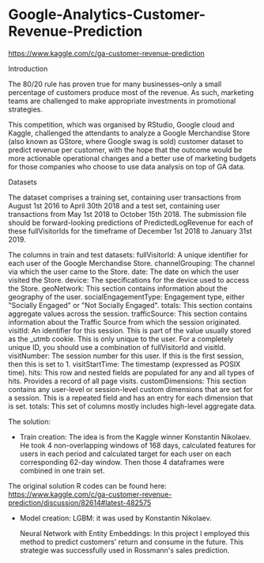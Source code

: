# Google-Analytics-Customer-Revenue-Prediction
https://www.kaggle.com/c/ga-customer-revenue-prediction

Introduction

The 80/20 rule has proven true for many businesses–only a small percentage of customers produce most of the revenue. As such, marketing teams are challenged to make appropriate investments in promotional strategies.

This competition, which was organised by RStudio, Google cloud and Kaggle, challenged the attendants to analyze a Google Merchandise Store (also known as GStore, where Google swag is sold) customer dataset to predict revenue per customer, with the hope that the outcome would be more actionable operational changes and a better use of marketing budgets for those companies who choose to use data analysis on top of GA data.

Datasets 

The dataset comprises a training set, containing user transactions from August 1st 2016 to April 30th 2018 and a test set, containing user transactions from May 1st 2018 to October 15th 2018. The submission file should be forward-looking predictions of PredictedLogRevenue for each of these fullVisitorIds for the timeframe of December 1st 2018 to January 31st 2019.

The columns in train and test datasets:
fullVisitorId: A unique identifier for each user of the Google Merchandise Store.
channelGrouping: The channel via which the user came to the Store.
date: The date on which the user visited the Store.
device: The specifications for the device used to access the Store.
geoNetwork: This section contains information about the geography of the user.
socialEngagementType: Engagement type, either "Socially Engaged" or "Not Socially Engaged".
totals: This section contains aggregate values across the session.
trafficSource: This section contains information about the Traffic Source from which the session originated.
visitId: An identifier for this session. This is part of the value usually stored as the _utmb cookie. This is only unique to the user. For a completely unique ID, you should use a combination of fullVisitorId and visitId.
visitNumber: The session number for this user. If this is the first session, then this is set to 1.
visitStartTime: The timestamp (expressed as POSIX time).
hits: This row and nested fields are populated for any and all types of hits. Provides a record of all page visits.
customDimensions: This section contains any user-level or session-level custom dimensions that are set for a session. This is a repeated field and has an entry for each dimension that is set.
totals: This set of columns mostly includes high-level aggregate data.
    
The solution:

- Train creation: The idea is from the Kaggle winner Konstantin Nikolaev. He took 4 non-overlapping windows of 168 days, calculated features for users in each period and calculated target for each user on each corresponding 62-day window. Then those 4 dataframes were combined in one train set.

The original solution R codes can be found here:
https://www.kaggle.com/c/ga-customer-revenue-prediction/discussion/82614#latest-482575

- Model creation: 
  LGBM: it was used by Konstantin Nikolaev.
  
  Neural Network with Entity Embeddings: In this project I employed this method to predict customers' return and consume in the future. This strategie was successfully used in Rossmann's sales prediction. 
  
